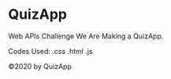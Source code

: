# QuizApp
Web APIs Challenge
We Are Making a QuizApp.

Codes Used: 
.css 
.html 
.js

©2020 by QuizApp